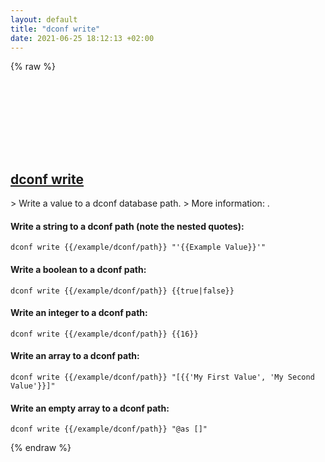 ```yaml
---
layout: default
title: "dconf write"
date: 2021-06-25 18:12:13 +02:00
---
```

{% raw %}
<h2 id="dconf-write">
  <a href="/en/linux/dconf-write.html">dconf write</a> <a href="#dconf-write"><svg class="icon">
    <use href="/assets/images/unicode_sprite.svg#link" />
  </svg></a>
</h2>
> Write a value to a dconf database path.
> More information: <https://developer.gnome.org/dconf>.

#### Write a string to a dconf path (note the nested quotes):
```shell
dconf write {{/example/dconf/path}} "'{{Example Value}}'"
```
#### Write a boolean to a dconf path:
```shell
dconf write {{/example/dconf/path}} {{true|false}}
```
#### Write an integer to a dconf path:
```shell
dconf write {{/example/dconf/path}} {{16}}
```
#### Write an array to a dconf path:
```shell
dconf write {{/example/dconf/path}} "[{{'My First Value', 'My Second Value'}}]"
```
#### Write an empty array to a dconf path:
```shell
dconf write {{/example/dconf/path}} "@as []"
```
{% endraw %}